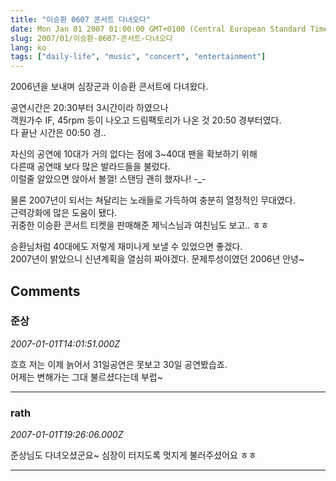 ```yaml
---
title: "이승환 0607 콘서트 다녀오다"
date: Mon Jan 01 2007 01:00:00 GMT+0100 (Central European Standard Time)
slug: 2007/01/이승환-0607-콘서트-다녀오다
lang: ko
tags: ["daily-life", "music", "concert", "entertainment"]
---
```


2006년을 보내며 심장군과 이승환 콘서트에 다녀왔다.

공연시간은 20:30부터 3시간이라 하였으나  
객원가수 IF, 45rpm 등이 나오고 드림팩토리가 나온 것 20:50 경부터였다.  
다 끝난 시간은 00:50 경.. 

자신의 공연에 10대가 거의 없다는 점에 3~40대 팬을 확보하기 위해   
다른때 공연때 보다 많은 발라드들을 불렀다.   
이럴줄 알았으면 앉아서 볼껄! 스탠딩 괜히 했자나! -_-

물론 2007년이 되서는 쳐달리는 노래들로 가득하여 충분히 열정적인 무대였다.  
근력강화에 많은 도움이 됐다.   
귀중한 이승환 콘서트 티켓을 판매해준 제닉스님과 여친님도 보고.. ㅎㅎ

승환님처럼 40대에도 저렇게 재미나게 보낼 수 있었으면 좋겠다.  
2007년이 밝았으니 신년계획을 열심히 짜야겠다. 문제투성이였던 2006년 안녕~

## Comments

### 준상
*2007-01-01T14:01:51.000Z*

흐흐 저는 이제 늙어서 31일공연은 못보고 30일 공연봤습죠.  
어제는 변해가는 그대 불르셨다는데 부럽~

---

### rath
*2007-01-01T19:26:06.000Z*

준상님도 다녀오셨군요~ 심장이 터지도록 멋지게 불러주셨어요 ㅎㅎ

---

